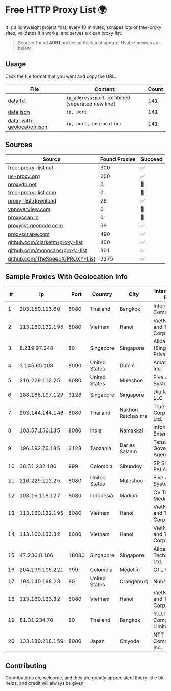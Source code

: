 
# Free HTTP Proxy List 🌍

It is a lightweight project that, every 10 minutes, scrapes lots of free-proxy sites, validates if it works, and serves a clean proxy list.


> Scraper found **4051** proxies at the latest update. Usable proxies are below.

## Usage

Click the file format that you want and copy the URL.


|File|Content|Count|
|----|-------|-----|
|[data.txt](https://raw.githubusercontent.com/themiralay/Proxy-List-World/master/data.txt)|`ip_address:port` combined (seperated new line)|141|
|[data.json](https://raw.githubusercontent.com/themiralay/Proxy-List-World/master/data.json)|`ip, port`|141|
|[data-with-geolocation.json](https://raw.githubusercontent.com/themiralay/Proxy-List-World/master/data-with-geolocation.json)|`ip, port, geolocation`|141|

## Sources

|Source|Found Proxies|Succeed|
|------|-------------|-------|
|[free-proxy-list.net](https://free-proxy-list.net)|300|✅|
|[us-proxy.org](https://www.us-proxy.org)|200|✅|
|[proxydb.net](http://proxydb.net)|0|🚫|
|[free-proxy-list.com](https://free-proxy-list.com/?page=&port=&type%5B%5D=http&type%5B%5D=https&up_time=0&search=Search)|0|🚫|
|[proxy-list.download](https://www.proxy-list.download/HTTP)|26|✅|
|[vpnoverview.com](https://vpnoverview.com/privacy/anonymous-browsing/free-proxy-servers)|0|🚫|
|[proxyscan.io](https://www.proxyscan.io)|0|🚫|
|[proxylist.geonode.com](https://proxylist.geonode.com/api/proxy-list?limit=300&page=1&sort_by=lastChecked&sort_type=desc&protocols=http,https)|59|✅|
|[proxyscrape.com](https://api.proxyscrape.com/v2/?request=displayproxies&protocol=http&timeout=10000&country=all&ssl=all&anonymity=all)|490|✅|
|[github.com/clarketm/proxy-list](https://raw.githubusercontent.com/clarketm/proxy-list/master/proxy-list-raw.txt)|400|✅|
|[github.com/monosans/proxy-list](https://raw.githubusercontent.com/monosans/proxy-list/main/proxies/http.txt)|301|✅|
|[github.com/TheSpeedX/PROXY-List](https://raw.githubusercontent.com/TheSpeedX/PROXY-List/master/http.txt)|2275|✅|


## Sample Proxies With Geolocation Info

|#|Ip|Port|Country|City|Internet Service Provider|
|-|--|----|-------|----|-------------------------|
|1|203.150.113.60|8080|Thailand|Bangkok|Internet Thailand Company Ltd.|
|2|113.160.132.195|8080|Vietnam|Hanoi|VietNam Post and Telecom Corporation|
|3|8.219.97.248|80|Singapore|Singapore|Alibaba Cloud (Singapore) Private Limited|
|4|3.145.65.108|8090|United States|Dublin|Amazon.com, Inc.|
|5|216.229.112.25|8080|United States|Muleshoe|Five Area Systems, LLC|
|6|188.166.197.129|3128|Singapore|Singapore|DigitalOcean, LLC|
|7|203.144.144.146|8080|Thailand|Nakhon Ratchasima|True Internet Corporation CO. Ltd.|
|8|103.57.150.135|8080|India|Namakkal|Infonet Comm Enterprises|
|9|196.192.76.185|3128|Tanzania|Dar es Salaam|Tanzania e-Government Agency|
|10|38.51.232.180|999|Colombia|Sibundoy|SP SISTEMAS PALACIOS LTDA|
|11|216.229.112.25|8080|United States|Muleshoe|Five Area Systems, LLC|
|12|103.16.118.127|8080|Indonesia|Madiun|CV Trustnet Media|
|13|113.160.132.195|8080|Vietnam|Hanoi|VietNam Post and Telecom Corporation|
|14|113.160.133.32|8080|Vietnam|Hanoi|VietNam Post and Telecom Corporation|
|15|47.236.8.166|18080|Singapore|Singapore|Alibaba (US) Technology Co., Ltd.|
|16|204.199.105.221|999|Colombia|Medellín|CTL Colombia|
|17|194.140.198.23|80|United States|Orangeburg|Nubes, LLC|
|18|113.160.133.32|8080|Vietnam|Hanoi|VietNam Post and Telecom Corporation|
|19|81.31.234.70|80|Thailand|Bangkok|Y.U.T Corporate Company Limited|
|20|133.130.218.159|8080|Japan|Chiyoda|NTT PC Communications, Inc.|



## Contributing

Contributions are welcome, and they are greatly appreciated! Every
little bit helps, and credit will always be given.

